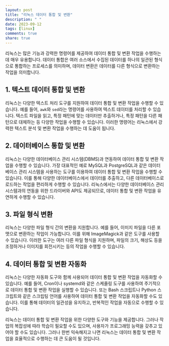 ```yaml
---
layout: post
title: "리눅스 데이터 통합 및 변환"
description: " "
date: 2023-09-12
tags: [linux]
comments: true
share: true
---
```


리눅스는 많은 기능과 강력한 명령어를 제공하여 데이터 통합 및 변환 작업을 수행하는 데 매우 유용합니다. 데이터 통합은 여러 소스에서 수집된 데이터를 하나의 일관된 형식으로 통합하는 프로세스를 의미하며, 데이터 변환은 데이터를 다른 형식으로 변환하는 작업을 의미합니다.

## 1. 텍스트 데이터 통합 및 변환

리눅스는 다양한 텍스트 처리 도구를 지원하여 데이터 통합 및 변환 작업을 수행할 수 있습니다. 예를 들어, `awk`와 `sed`라는 명령어를 사용하여 텍스트 데이터를 처리할 수 있습니다. 텍스트 파일을 읽고, 특정 패턴에 맞는 데이터만 추출하거나, 특정 패턴을 다른 패턴으로 대체하는 등 다양한 작업을 수행할 수 있습니다. 이러한 명령어는 리눅스에서 강력한 텍스트 분석 및 변환 작업을 수행하는 데 도움이 됩니다.

## 2. 데이터베이스 통합 및 변환

리눅스는 다양한 데이터베이스 관리 시스템(DBMS)과 연동하여 데이터 통합 및 변환 작업을 수행할 수 있습니다. 가장 대표적인 예로 MySQL과 PostgreSQL과 같은 데이터베이스 관리 시스템을 사용하는 도구를 이용하여 데이터 통합 및 변환 작업을 수행할 수 있습니다. 이를 통해 다양한 데이터베이스에서 데이터를 추출하고, 다른 데이터베이스로 로드하는 작업을 편리하게 수행할 수 있습니다. 리눅스에서는 다양한 데이터베이스 관리 시스템과의 연동을 위한 드라이버와 API도 제공되므로, 데이터 통합 및 변환 작업을 유연하게 수행할 수 있습니다.

## 3. 파일 형식 변환

리눅스는 다양한 파일 형식 간의 변환을 지원합니다. 예를 들어, 이미지 파일을 다른 포맷으로 변환하는 작업이 가능합니다. 이를 위해 ImageMagick과 같은 도구를 사용할 수 있습니다. 이러한 도구는 여러 다른 파일 형식을 지원하며, 파일의 크기, 해상도 등을 조정하거나 이미지를 회전시키는 등의 작업을 수행할 수 있습니다.

## 4. 데이터 통합 및 변환 자동화

리눅스는 다양한 자동화 도구와 함께 사용되어 데이터 통합 및 변환 작업을 자동화할 수 있습니다. 예를 들어, Cron이나 systemd와 같은 스케줄링 도구를 사용하여 주기적으로 데이터 통합 및 변환 작업을 실행할 수 있습니다. 또는 Bash 스크립트나 Python 스크립트와 같은 스크립팅 언어를 사용하여 데이터 통합 및 변환 작업을 자동화할 수도 있습니다. 이를 통해 데이터의 일관성을 유지하고, 반복적인 작업을 자동으로 수행할 수 있습니다.

리눅스는 데이터 통합 및 변환 작업을 위한 다양한 도구와 기능을 제공합니다. 그러나 작업의 복잡성에 따라 학습이 필요할 수도 있으며, 사용자가 프로그래밍 능력을 갖추고 있어야 할 수도 있습니다. 그러나 한번 익숙해지고 나면 리눅스는 데이터 통합 및 변환 작업을 효율적으로 수행하는 데 큰 도움이 될 것입니다.
